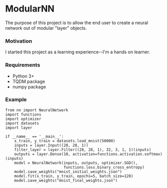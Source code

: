 # ModularNN
The purpose of this project is to allow the end user to create a neural network out of modular "layer" objects.

### Motivation
I started this project as a learning experience--I'm a hands on learner.

### Requirements
- Python 3+
- TQDM package
- numpy package

### Example
```
from nn import NeuralNetwork
import functions
import optimizer
import datasets
import layer

if __name__ == '__main__':
    x_train, y_train = datasets.load_mnist(50000)
    inputs = layer.Input((28, 28, 1))
    filter_layer = layer.Filter((28, 28, 1), 32, 3, 1, 1)(inputs)
    outputs = layer.Dense(10, activation=functions.activation.softmax)(inputs)
    model = NeuralNetwork(inputs, outputs, optimizer.SGD(),
                          functions.loss.binary_cross_entropy)
    model.save_weights("mnist_initial_weights.json")
    model.fit(x_train, y_train, epochs=5, batch_size=128)
    model.save_weights("mnist_final_weights.json")

```
